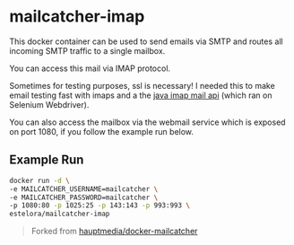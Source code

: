 # mailcatcher-imap

This docker container can be used to send emails via SMTP and routes all incoming SMTP traffic to a single mailbox.

You can access this mail via IMAP protocol.

Sometimes for testing purposes, ssl is necessary! I needed this to make email testing fast with imaps and a the [java imap mail api](https://javamail.java.net/nonav/docs/api/com/sun/mail/imap/package-summary.html) (which ran on Selenium Webdriver).

You can also access the mailbox via the webmail service which is exposed on port 1080, if you follow the example run below.

## Example Run

```bash
docker run -d \
-e MAILCATCHER_USERNAME=mailcatcher \
-e MAILCATCHER_PASSWORD=mailcatcher \
-p 1080:80 -p 1025:25 -p 143:143 -p 993:993 \
estelora/mailcatcher-imap
```

> Forked from [hauptmedia/docker-mailcatcher](https://github.com/hauptmedia/docker-mailcatcher)
